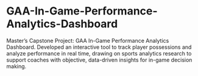 # GAA-In-Game-Performance-Analytics-Dashboard
Master’s Capstone Project: GAA In-Game Performance Analytics Dashboard. Developed an interactive tool to track player possessions and analyze performance in real time, drawing on sports analytics research to support coaches with objective, data-driven insights for in-game decision making.
